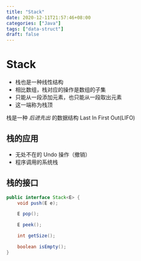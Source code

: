 ```yaml
---
title: "Stack"
date: 2020-12-11T21:57:46+08:00
categories: ["Java"]
tags: ["data-struct"]
draft: false
---
```


# Stack

- 栈也是一种线性结构
- 相比数组，栈对应的操作是数组的子集
- 只能从一段添加元素，也只能从一段取出元素
- 这一端称为栈顶

栈是一种 _后进先出_ 的数据结构
Last In First Out(LIFO)

## 栈的应用

- 无处不在的 Undo 操作（撤销）
- 程序调用的系统栈

## 栈的接口

```java
public interface Stack<E> {
    void push(E e);

    E pop();

    E peek();

    int getSize();

    boolean isEmpty();
}
```
